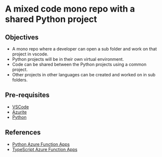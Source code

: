 # A mixed code mono repo with a shared Python project

## Objectives

- A mono repo where a developer can open a sub folder and work on that project in vscode.
- Python projects will be in their own virtual environment.
- Code can be shared between the Python projects using a common project.
- Other projects in other languages can be created and worked on in sub folders.

## Pre-requisites

- [VSCode](https://code.visualstudio.com/)
- [Azurite](https://marketplace.visualstudio.com/items?itemName=Azurite.azurite) 
- [Python](https://www.python.org/downloads/)

## References

- [Python Azure Function Apps](https://learn.microsoft.com/en-us/azure/azure-functions/create-first-function-cli-python?tabs=windows%2Cbash%2Cazure-cli%2Cbrowser)
- [TypeScript Azure Function Apps](https://learn.microsoft.com/en-us/azure/azure-functions/functions-reference-node?tabs=typescript%2Cwindows%2Cazure-cli&pivots=nodejs-model-v4)